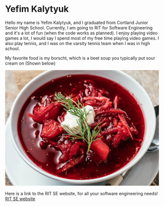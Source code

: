 # **Yefim Kalytyuk**

Hello my name is Yefim Kalytyuk, and I graduated from Cortland Junior Senior High School. 
Currently, I am going to RIT for Software Engineering and it's a lot of fun (when the code works as planned).
I enjoy playing video games a lot, I would say I spend most of my free time playing video games.
I also play tennis, and I was on the varsity tennis team when I was in high school.

My favorite food is my borscht, which is a beet soup you typically put sour cream on (Shown below)

![Russian Borscht](https://raw.githubusercontent.com/ykalytyuk/ykalytyuk.github.io/main/Borsht.png)

Here is a link to the RIT SE website, for all your software engineering needs!
[RIT SE website](https://www.rit.edu/computing/department-software-engineering)
